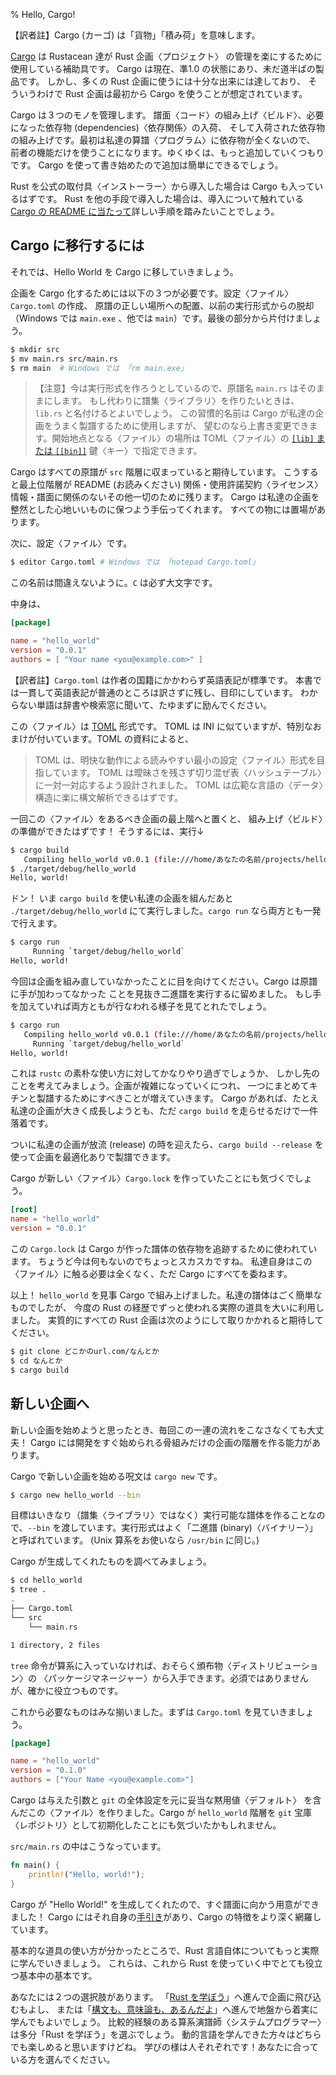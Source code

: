 % Hello, Cargo!

【訳者註】Cargo (カーゴ) は「貨物」「積み荷」を意味します。

[Cargo][cratesio] は Rustacean 達が Rust 企画〈プロジェクト〉
の管理を楽にするために使用している補助具です。
Cargo は現在、準1.0 の状態にあり、未だ道半ばの製品です。
しかし、多くの Rust 企画に使うには十分な出来には達しており、
そういうわけで Rust 企画は最初から Cargo を使うことが想定されています。

<!-- [Cargo][cratesio] is a tool that Rustaceans use to help manage their Rust
projects. Cargo is currently in a pre-1.0 state, and so it is still a work in
progress. However, it is already good enough to use for many Rust projects, and
so it is assumed that Rust projects will use Cargo from the beginning. -->

[cratesio]: http://doc.crates.io

Cargo は３つのモノを管理します。
譜面〈コード〉の組み上げ〈ビルド〉、必要になった依存物 (dependencies)〈依存関係〉の入荷、
そして入荷された依存物の組み上げです。最初は私達の算譜〈プログラム〉に依存物が全くないので、
前者の機能だけを使うことになります。ゆくゆくは、もっと追加していくつもりです。
Cargo を使って書き始めたので追加は簡単にできるでしょう。

<!-- Cargo manages three things: building our code, downloading the dependencies our
code needs, and building those dependencies. At first, our program doesn’t have
any dependencies, so we’ll only be using the first part of its functionality.
Eventually, we’ll add more. Since we started off by using Cargo, it'll be easy
to add later. -->

Rust を公式の取付具〈インストーラー〉から導入した場合は Cargo も入っているはずです。
Rust を他の手段で導入した場合は、導入について触れている
[Cargo の README に当たって][cargoreadme]詳しい手順を踏みたいことでしょう。

<!-- If you installed Rust via the official installers you will also have Cargo. If
you installed Rust some other way, you may want to
[check the Cargo README][cargoreadme] for specific instructions about installing
it. -->

[cargoreadme]: https://github.com/rust-lang/cargo#installing-cargo-from-nightlies

## Cargo に移行するには

<!-- ## Converting to Cargo -->

それでは、Hello World を Cargo に移していきましょう。

<!-- Let’s convert Hello World to Cargo. -->

企画を Cargo 化するためには以下の３つが必要です。設定〈ファイル〉 `Cargo.toml` の作成、
原譜の正しい場所への配置、以前の実行形式からの脱却（Windows では `main.exe`
、他では `main`）です。最後の部分から片付けましょう。

<!-- To Cargo-ify our project, we need to do three things: Make a `Cargo.toml`
configuration file, put our source file in the right place, and get rid of the
old executable (`main.exe` on Windows, `main` everywhere else). Let's do that part first: -->

```bash
$ mkdir src
$ mv main.rs src/main.rs
$ rm main  # Windows では 「rm main.exe」
```

> 【注意】今は実行形式を作ろうとしているので、原譜名 `main.rs` はそのままにします。
> もし代わりに譜集〈ライブラリ〉を作りたいときは、`lib.rs` と名付けるとよいでしょう。
> この習慣的名前は Cargo が私達の企画をうまく製譜するために使用しますが、
> 望むのなら上書き変更できます。開始地点となる〈ファイル〉の場所は TOML〈ファイル〉の
> [`[lib]` または `[[bin]]`][crates-custom] 鍵〈キー〉で指定できます。

<!-- > Note: since we're creating an executable, we retain `main.rs` as the source
> filename. If we want to make a library instead, we should use `lib.rs`. This
> convention is used by Cargo to successfully compile our projects, but it can
> be overridden if we wish. Custom file locations for the entry point can be
> specified with a [`[lib]` or `[[bin]]`][crates-custom] key in the TOML file. -->

[crates-custom]: http://doc.crates.io/manifest.html#configuring-a-target

Cargo はすべての原譜が `src` 階層に収まっていると期待しています。
こうすると最上位階層が README (お読みください)
関係・使用許諾契約〈ライセンス〉情報・譜面に関係のないその他一切のために残ります。
Cargo は私達の企画を整然とした心地いいものに保つよう手伝ってくれます。
すべての物には置場があります。

<!-- Cargo expects our source files to live inside a `src` directory. That leaves the
top level for other things, like READMEs, license information, and anything not
related to our code. Cargo helps us keep our projects nice and tidy. A place for
everything, and everything in its place. -->

次に、設定〈ファイル〉です。

<!-- Next, our configuration file: -->

```bash
$ editor Cargo.toml # Windows では 「notepad Cargo.toml」
```

この名前は間違えないように。`C` は必ず大文字です。

<!-- Make sure to get this name right: we need the capital `C`! -->

中身は、

<!-- Put this inside: -->

```toml
[package]

name = "hello_world"
version = "0.0.1"
authors = [ "Your name <you@example.com>" ]
```

【訳者註】`Cargo.toml` は作者の国籍にかかわらず英語表記が標準です。
本書では一貫して英語表記が普通のところは訳さずに残し、目印にしています。
わからない単語は辞書や検索窓に聞いて、たゆまずに励んでください。

この〈ファイル〉は [TOML][toml] 形式です。
TOML は INI に似ていますが、特別なおまけが付いています。TOML の資料によると、

<!-- This file is in the [TOML][toml] format. TOML is similar to INI, but has some
extra goodies. According to the TOML docs, -->

> TOML は、明快な動作による読みやすい最小の設定〈ファイル〉形式を目指しています。
> TOML は曖昧さを残さず切り混ぜ表〈ハッシュテーブル〉に一対一対応するよう設計されました。
> TOML は広範な言語の〈データ〉構造に楽に構文解析できるはずです。

<!-- > TOML aims to be a minimal configuration file format that's easy to read due
> to obvious semantics. TOML is designed to map unambiguously to a hash table.
> TOML should be easy to parse into data structures in a wide variety of
> languages. -->

[toml]: https://github.com/toml-lang/toml

一回この〈ファイル〉をあるべき企画の最上階へと置くと、
組み上げ〈ビルド〉の準備ができたはずです！ そうするには、実行↓

<!-- Once we have this file in place in our project's root directory, we should be
ready to build! To do so, run: -->

```bash
$ cargo build
   Compiling hello_world v0.0.1 (file:///home/あなたの名前/projects/hello_world)
$ ./target/debug/hello_world
Hello, world!
```

ドン！ いま `cargo build` を使い私達の企画を組んだあと `./target/debug/hello_world`
にて実行しました。`cargo run` なら両方とも一発で行えます。

<!-- Bam! We built our project with `cargo build`, and ran it with
`./target/debug/hello_world`. We can do both in one step with `cargo run`: -->

```bash
$ cargo run
     Running `target/debug/hello_world`
Hello, world!
```

今回は企画を組み直していなかったことに目を向けてください。Cargo は原譜に手が加わってなかった
ことを見抜き二進譜を実行するに留めました。
もし手を加えていれば両方ともが行なわれる様子を見てとれたでしょう。

<!-- Notice that we didn’t re-build the project this time. Cargo figured out that
we hadn’t changed the source file, and so it just ran the binary. If we had
made a modification, we would have seen it do both:
 -->

```bash
$ cargo run
   Compiling hello_world v0.0.1 (file:///home/あなたの名前/projects/hello_world)
     Running `target/debug/hello_world`
Hello, world!
```

これは `rustc` の素朴な使い方に対してかなりやり過ぎでしょうか、
しかし先のことを考えてみましょう。企画が複雑になっていくにつれ、
一つにまとめてキチンと製譜するためにすべきことが増えていきます。
Cargo があれば、たとえ私達の企画が大きく成長しようとも、ただ `cargo build`
を走らせるだけで一件落着です。

<!-- This hasn’t bought us a whole lot over our simple use of `rustc`, but think
about the future: when our project gets more complex, we need to do more
things to get all of the parts to properly compile. With Cargo, as our project
grows, we can just run `cargo build`, and it’ll work the right way. -->

ついに私達の企画が放流 (release) の時を迎えたら、`cargo build --release`
を使って企画を最適化ありで製譜できます。

<!-- When our project is finally ready for release, we can use `cargo build
-\-release` to compile our project with optimizations. -->

Cargo が新しい〈ファイル〉`Cargo.lock` を作っていたことにも気づくでしょう。

<!-- You'll also notice that Cargo has created a new file: `Cargo.lock`. -->

```toml
[root]
name = "hello_world"
version = "0.0.1"
```

この `Cargo.lock` は Cargo が作った譜体の依存物を追跡するために使われています。
ちょうど今は何もないのでちょっとスカスカですね。
私達自身はこの〈ファイル〉に触る必要は全くなく、ただ Cargo にすべてを委ねます。

<!-- The `Cargo.lock` file is used by Cargo to keep track of dependencies in our
application. Right now, we don’t have any, so it’s a bit sparse. We won't ever
need to touch this file ourselves, just let Cargo handle it. -->

以上！ `hello_world` を見事 Cargo で組み上げました。私達の譜体はごく簡単なものでしたが、
今度の Rust の経歴でずっと使われる実際の道具を大いに利用しました。
実質的にすべての Rust 企画は次のようにして取りかかれると期待してください。

<!-- That’s it! We’ve successfully built `hello_world` with Cargo. Even though our
program is simple, it’s using much of the real tooling that we’ll use for the
rest of our Rust career. We can expect to do this to get started with virtually
all Rust projects: -->

```bash
$ git clone どこかのurl.com/なんとか
$ cd なんとか
$ cargo build
```

## 新しい企画へ

<!-- ## A New Project -->

新しい企画を始めようと思ったとき、毎回この一連の流れをこなさなくても大丈夫！
Cargo には開発をすぐ始められる骨組みだけの企画の階層を作る能力があります。

<!-- We don’t have to go through this whole process every time we want to start a new
project! Cargo has the ability to make a bare-bones project directory in which
we can start developing right away. -->

Cargo で新しい企画を始める呪文は `cargo new` です。

<!-- To start a new project with Cargo, we use `cargo new`: -->

```bash
$ cargo new hello_world --bin
```

目標はいきなり（譜集〈ライブラリ〉ではなく）実行可能な譜体を作ることなので、`--bin`
を渡しています。実行形式はよく「二進譜 (binary)〈バイナリー〉」と呼ばれています。
(Unix 算系をお使いなら `/usr/bin` に同じ。)

<!-- We’re passing `--bin` because our goal is to get straight to making an
executable application, as opposed to a library. Executables are often called
‘binaries.’ (as in `/usr/bin`, if we’re on a Unix system) -->

Cargo が生成してくれたものを調べてみましょう。

<!-- Let's check out what Cargo has generated for us: -->

```bash
$ cd hello_world
$ tree .
.
├── Cargo.toml
└── src
    └── main.rs

1 directory, 2 files
```

`tree` 命令が算系に入っていなければ、おそらく頒布物〈ディストリビューション〉の
〈パッケージマネージャー〉から入手できます。必須ではありませんが、確かに役立つものです。

<!-- If we don't have the `tree` command, we can probably get it from our
distribution’s package manager. It’s not necessary, but it’s certainly useful. -->

これから必要なものはみな揃いました。まずは `Cargo.toml` を見ていきましょう。

<!-- This is all we need to get started. First, let’s check out `Cargo.toml`: -->

```toml
[package]

name = "hello_world"
version = "0.1.0"
authors = ["Your Name <you@example.com>"]
```

Cargo は与えた引数と `git` の全体設定を元に妥当な黙用値〈デフォルト〉
を含んだこの〈ファイル〉を作りました。Cargo が `hello_world` 階層を
`git` 宝庫〈レポジトリ〉として初期化したことにも気づいたかもしれません。

<!-- Cargo has populated this file with reasonable defaults based off the arguments
we gave it and our `git` global configuration. You may notice that Cargo has
also initialized the `hello_world` directory as a `git` repository. -->

`src/main.rs` の中はこうなっています。

<!-- Here’s what’s in `src/main.rs`: -->

```rust
fn main() {
    println!("Hello, world!");
}
```

Cargo が "Hello World!" を生成してくれたので、すぐ譜面に向かう用意ができました！
Cargo にはそれ自身の[手引き][guide]があり、Cargo の特徴をより深く網羅しています。

<!-- Cargo has generated a "Hello World!" for us, and we’re ready to start coding!
Cargo has its own [guide][guide] which covers Cargo’s features in much more
depth. -->

[guide]: http://doc.crates.io/guide.html

基本的な道具の使い方が分かったところで、Rust 言語自体についてもっと実際に学んでいきましょう。
これらは、これから Rust を使っていく中でとても役立つ基本中の基本です。

<!-- Now that we’ve got the tools down, let’s actually learn more about the Rust
language itself. These are the basics that will serve us well through the rest
of our time with Rust. -->

あなたには２つの選択肢があります。
「[Rust を学ぼう][learnrust]」へ進んで企画に飛び込むもよし、
または「[構文も、意味論も、あるんだよ][syntax]」へ進んで地盤から着実に学んでもよいでしょう。
比較的経験のある算系演譜師〈システムプログラマー〉は多分「Rust を学ぼう」を選ぶでしょう。
動的言語を学んできた方々はどちらでも楽しめると思いますけどね。
学びの様は人それぞれです！あなたに合っている方を選んでください。

<!-- You have two options: Dive into a project with ‘[Learn Rust][learnrust]’, or
start from the bottom and work your way up with
‘[Syntax and Semantics][syntax]’. More experienced systems programmers will
probably prefer ‘Learn Rust’, while those from dynamic backgrounds may enjoy
either. Different people learn differently! Choose whatever’s right for you. -->

[learnrust]: learn-rust.html
[syntax]: syntax-and-semantics.html
